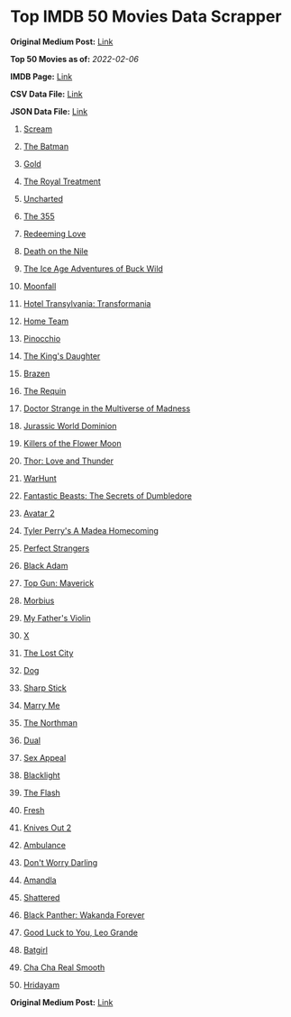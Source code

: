 # Top IMDB 50 Movies Data Scrapper

**Original Medium Post:** [Link](https://medium.com/@nishantsahoo/which-movie-should-i-watch-5c83a3c0f5b1) 

**Top 50 Movies as of:** _2022-02-06_

**IMDB Page:** [Link](http://www.imdb.com/search/title?release_date=2022,2022&title_type=feature)

**CSV Data File:** [Link](/Data/data.csv)

**JSON Data File:** [Link](/Data/data.json)

1. [Scream](https://www.imdb.com/title/tt11245972/?ref_=adv_li_tt)

2. [The Batman](https://www.imdb.com/title/tt1877830/?ref_=adv_li_tt)

3. [Gold](https://www.imdb.com/title/tt6020800/?ref_=adv_li_tt)

4. [The Royal Treatment](https://www.imdb.com/title/tt13989030/?ref_=adv_li_tt)

5. [Uncharted](https://www.imdb.com/title/tt1464335/?ref_=adv_li_tt)

6. [The 355](https://www.imdb.com/title/tt8356942/?ref_=adv_li_tt)

7. [Redeeming Love](https://www.imdb.com/title/tt11365186/?ref_=adv_li_tt)

8. [Death on the Nile](https://www.imdb.com/title/tt7657566/?ref_=adv_li_tt)

9. [The Ice Age Adventures of Buck Wild](https://www.imdb.com/title/tt13634480/?ref_=adv_li_tt)

10. [Moonfall](https://www.imdb.com/title/tt5834426/?ref_=adv_li_tt)

11. [Hotel Transylvania: Transformania](https://www.imdb.com/title/tt9848626/?ref_=adv_li_tt)

12. [Home Team](https://www.imdb.com/title/tt14592064/?ref_=adv_li_tt)

13. [Pinocchio](https://www.imdb.com/title/tt1488589/?ref_=adv_li_tt)

14. [The King's Daughter](https://www.imdb.com/title/tt2328678/?ref_=adv_li_tt)

15. [Brazen](https://www.imdb.com/title/tt13978306/?ref_=adv_li_tt)

16. [The Requin](https://www.imdb.com/title/tt11348232/?ref_=adv_li_tt)

17. [Doctor Strange in the Multiverse of Madness](https://www.imdb.com/title/tt9419884/?ref_=adv_li_tt)

18. [Jurassic World Dominion](https://www.imdb.com/title/tt8041270/?ref_=adv_li_tt)

19. [Killers of the Flower Moon](https://www.imdb.com/title/tt5537002/?ref_=adv_li_tt)

20. [Thor: Love and Thunder](https://www.imdb.com/title/tt10648342/?ref_=adv_li_tt)

21. [WarHunt](https://www.imdb.com/title/tt6442686/?ref_=adv_li_tt)

22. [Fantastic Beasts: The Secrets of Dumbledore](https://www.imdb.com/title/tt4123432/?ref_=adv_li_tt)

23. [Avatar 2](https://www.imdb.com/title/tt1630029/?ref_=adv_li_tt)

24. [Tyler Perry's A Madea Homecoming](https://www.imdb.com/title/tt14813966/?ref_=adv_li_tt)

25. [Perfect Strangers](https://www.imdb.com/title/tt11112784/?ref_=adv_li_tt)

26. [Black Adam](https://www.imdb.com/title/tt6443346/?ref_=adv_li_tt)

27. [Top Gun: Maverick](https://www.imdb.com/title/tt1745960/?ref_=adv_li_tt)

28. [Morbius](https://www.imdb.com/title/tt5108870/?ref_=adv_li_tt)

29. [My Father's Violin](https://www.imdb.com/title/tt14369276/?ref_=adv_li_tt)

30. [X](https://www.imdb.com/title/tt13560574/?ref_=adv_li_tt)

31. [The Lost City](https://www.imdb.com/title/tt13320622/?ref_=adv_li_tt)

32. [Dog](https://www.imdb.com/title/tt11252248/?ref_=adv_li_tt)

33. [Sharp Stick](https://www.imdb.com/title/tt14158346/?ref_=adv_li_tt)

34. [Marry Me](https://www.imdb.com/title/tt10223460/?ref_=adv_li_tt)

35. [The Northman](https://www.imdb.com/title/tt11138512/?ref_=adv_li_tt)

36. [Dual](https://www.imdb.com/title/tt9005184/?ref_=adv_li_tt)

37. [Sex Appeal](https://www.imdb.com/title/tt11203022/?ref_=adv_li_tt)

38. [Blacklight](https://www.imdb.com/title/tt14060094/?ref_=adv_li_tt)

39. [The Flash](https://www.imdb.com/title/tt0439572/?ref_=adv_li_tt)

40. [Fresh](https://www.imdb.com/title/tt13403046/?ref_=adv_li_tt)

41. [Knives Out 2](https://www.imdb.com/title/tt11564570/?ref_=adv_li_tt)

42. [Ambulance](https://www.imdb.com/title/tt4998632/?ref_=adv_li_tt)

43. [Don't Worry Darling](https://www.imdb.com/title/tt10731256/?ref_=adv_li_tt)

44. [Amandla](https://www.imdb.com/title/tt5343008/?ref_=adv_li_tt)

45. [Shattered](https://www.imdb.com/title/tt14923008/?ref_=adv_li_tt)

46. [Black Panther: Wakanda Forever](https://www.imdb.com/title/tt9114286/?ref_=adv_li_tt)

47. [Good Luck to You, Leo Grande](https://www.imdb.com/title/tt13352968/?ref_=adv_li_tt)

48. [Batgirl](https://www.imdb.com/title/tt6718412/?ref_=adv_li_tt)

49. [Cha Cha Real Smooth](https://www.imdb.com/title/tt14376344/?ref_=adv_li_tt)

50. [Hridayam](https://www.imdb.com/title/tt11375428/?ref_=adv_li_tt)

**Original Medium Post:** [Link](https://medium.com/@nishantsahoo/which-movie-should-i-watch-5c83a3c0f5b1) 
